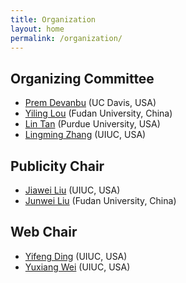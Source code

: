 ```yaml
---
title: Organization
layout: home
permalink: /organization/
---
```


## Organizing Committee

* [Prem Devanbu](https://web.cs.ucdavis.edu/~devanbu/) (UC Davis, USA)
* [Yiling Lou](https://yilinglou.github.io/) (Fudan University, China)
* [Lin Tan](https://www.cs.purdue.edu/homes/lintan/) (Purdue University, USA)
* [Lingming Zhang](http://lingming.cs.illinois.edu/) (UIUC, USA)

## Publicity Chair
* [Jiawei Liu](https://jiawei-site.github.io/) (UIUC, USA)
* [Junwei Liu](https://to-d.github.io) (Fudan University, China)

## Web Chair

* [Yifeng Ding](https://natedingyifeng.github.io/) (UIUC, USA)
* [Yuxiang Wei](https://yuxiang.cs.illinois.edu/) (UIUC, USA)
